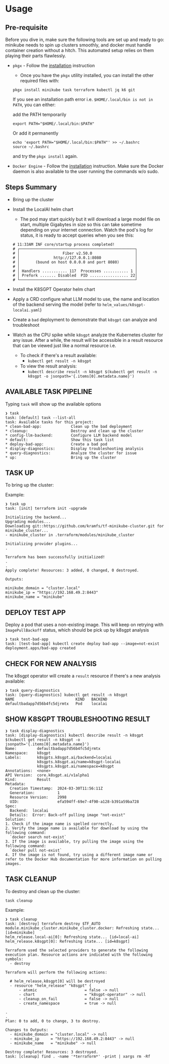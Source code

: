 # Usage

## Pre-requisite

Before you dive in, make sure the following tools are set up and ready to go: minikube needs to spin up clusters smoothly, and docker must handle container creation without a hitch. This automated setup relies on them playing their parts flawlessly.

- `pkgx` - Follow the [installation](https://pkgx.sh/) instruction
    - Once you have the `pkgx` utility installed, you can install the other required files with:
    ```
    pkgx install minikube task terraform kubectl jq k6 git
    ```
   If you see an installation path error i.e.  `$HOME/.local/bin is not in PATH`, you can either:

   add the PATH temporarily
   ```
   export PATH="$HOME/.local/bin:$PATH"
   ```
   Or add it permanently
   ```
   echo 'export PATH="$HOME/.local/bin:$PATH"' >> ~/.bashrc
   source ~/.bashrc
   ```
   and try the `pkgx install` again.

- `Docker Engine` - Follow the [installation](https://docs.docker.com/engine/install/) instruction. Make sure the Docker daemon is also available to the user running the commands w/o sudo.

## Steps Summary

- Bring up the cluster
- Install the LocalAI helm chart
    - The pod may start quickly but it will download a large model file on start, multiple Gigabytes in size so this can take sometime depending on your internet connection. Watch the pod's log for status, it is ready to accept queries when you see this:
    ```
    # 11:33AM INF core/startup process completed!
    # ┌───────────────────────────────────────────────────┐
    # │                   Fiber v2.50.0                   │
    # │               http://127.0.0.1:8080               │
    # │       (bound on host 0.0.0.0 and port 8080)       │
    # │                                                   │
    # │ Handlers ........... 117  Processes ........... 1 │
    # │ Prefork ....... Disabled  PID ................. 22│
    # └───────────────────────────────────────────────────┘
    ```

- Install the K8SGPT Operator helm chart
- Apply a CRD configure what LLM model to use, the name and location of the backend serving the model (refer to `helm_values/k8sgpt-localai.yaml`)
- Create a `bad` deployment to demonstrate that `k8sgpt` can analyze and troubleshoot
- Watch as the CPU spike while `k8sgpt` analyze the Kubernetes cluster for any issue. After a while, the result will be accessible in a result resource that can be viewed just like a normal resource i.e.
    - To check if there's a result available:
        - `kubectl get result -n k8sgpt`
    - To view the result analysis:
        - `kubectl describe result -n k8sgpt $(kubectl get result -n k8sgpt -o jsonpath='{.items[0].metadata.name}')`


## AVAILABLE TASK PIPELINE
Typing `task` will show up the available options

```
❯ task
task: [default] task --list-all
task: Available tasks for this project:
* clean-bad-app:             Clean up the bad deployment
* cleanup:                   Destroy and clean up the cluster
* config-llm-backend:        Configure LLM backend model
* default:                   Show this task list
* deploy-bad-app:            Create a bad pod
* display-diagnostics:       Display troubleshooting analysis
* query-diagnostics:         Analyze the cluster for issue
* up:                        Bring up the cluster
```

## TASK UP
To bring up the cluster:

Example:
```
❯ task up
task: [init] terraform init -upgrade

Initializing the backend...
Upgrading modules...
Downloading git::https://github.com/kramfs/tf-minikube-cluster.git for minikube_cluster...
- minikube_cluster in .terraform/modules/minikube_cluster

Initializing provider plugins...
.

Terraform has been successfully initialized!
.
.
Apply complete! Resources: 3 added, 0 changed, 0 destroyed.

Outputs:

minikube_domain = "cluster.local"
minikube_ip = "https://192.168.49.2:8443"
minikube_name = "minikube"
```

## DEPLOY TEST APP

Deploy a pod that uses a non-existing image. This will keep on retrying with `ImagePullBackoff` status, which should be pick up by k8sgpt analysis

```
❯ task test-bad-app
task: [test-bad-app] kubectl create deploy bad-app --image=not-exist
deployment.apps/bad-app created
```

## CHECK FOR NEW ANALYSIS
The k8sgpt operator will create a `result` resource if there's a new analysis available:
```
❯ task query-diagnostics
task: [query-diagnostics] kubectl get result -n k8sgpt
NAME                           KIND   BACKEND
defaultbadapp7d56b4fc5djrmtx   Pod    localai
```

## SHOW K8SGPT TROUBLESHOOTING RESULT
```
❯ task display-diagnostics
task: [display-diagnostics] kubectl describe result -n k8sgpt $(kubectl get result -n k8sgpt -o jsonpath='{.items[0].metadata.name}')
Name:         defaultbadapp7d56b4fc5djrmtx
Namespace:    k8sgpt
Labels:       k8sgpts.k8sgpt.ai/backend=localai
              k8sgpts.k8sgpt.ai/name=k8sgpt-localai
              k8sgpts.k8sgpt.ai/namespace=k8sgpt
Annotations:  <none>
API Version:  core.k8sgpt.ai/v1alpha1
Kind:         Result
Metadata:
  Creation Timestamp:  2024-03-30T11:56:11Z
  Generation:          1
  Resource Version:    2998
  UID:                 efa594ff-69e7-4f90-a128-b391a59ba728
Spec:
  Backend:  localai
  Details:  Error: Back-off pulling image "not-exist"
Solution:
1. Check if the image name is spelled correctly.
2. Verify the image name is available for download by using the following command:
  `docker search not-exist`
3. If the image is available, try pulling the image using the following command:
  `docker pull not-exist`
4. If the image is not found, try using a different image name or refer to the Docker Hub documentation for more information on pulling images.
```



## TASK CLEANUP
To destroy and clean up the cluster:
```
task cleanup
```

Example:

```
❯ task cleanup
task: [destroy] terraform destroy $TF_AUTO
module.minikube_cluster.minikube_cluster.docker: Refreshing state... [id=minikube]
helm_release.local-ai[0]: Refreshing state... [id=local-ai]
helm_release.k8sgpt[0]: Refreshing state... [id=k8sgpt]

Terraform used the selected providers to generate the following execution plan. Resource actions are indicated with the following symbols:
  - destroy

Terraform will perform the following actions:

  # helm_release.k8sgpt[0] will be destroyed
  - resource "helm_release" "k8sgpt" {
      - atomic                     = false -> null
      - chart                      = "k8sgpt-operator" -> null
      - cleanup_on_fail            = false -> null
      - create_namespace           = true -> null

.
.
Plan: 0 to add, 0 to change, 3 to destroy.

Changes to Outputs:
  - minikube_domain = "cluster.local" -> null
  - minikube_ip     = "https://192.168.49.2:8443" -> null
  - minikube_name   = "minikube" -> null

Destroy complete! Resources: 3 destroyed.
task: [cleanup] find . -name '*terraform*' -print | xargs rm -Rf

```